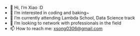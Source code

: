 - 👋 Hi, I’m Xiao :D
- 👀 I’m interested in coding and baking~
- 🌱 I’m currently attending Lambda School, Data Science track
- 💞️ I’m looking to network with professionals in the field
- 📫 How to reach me: xsong0306@gmail.com

<!---
xsong0306/xsong0306 is a ✨ special ✨ repository because its `README.md` (this file) appears on your GitHub profile.
You can click the Preview link to take a look at your changes.
--->
